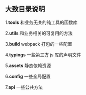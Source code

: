 ## 大致目录说明

1.**tools** 和业务无关的纯工具的函数库

2.**utils** 和业务相关的可复用的方法

3.**build** webpack 打包的一些配置

4.**typings** 一些第三方 js 库的声明文件

5.**assets** 静态依赖资源

6.**config** 一些全局配置

7.**api** 一些公共方法
